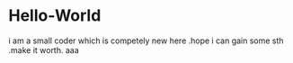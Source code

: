 # Hello-World
i am a small coder which is competely new here .hope i can gain some sth .make it worth.
aaa

